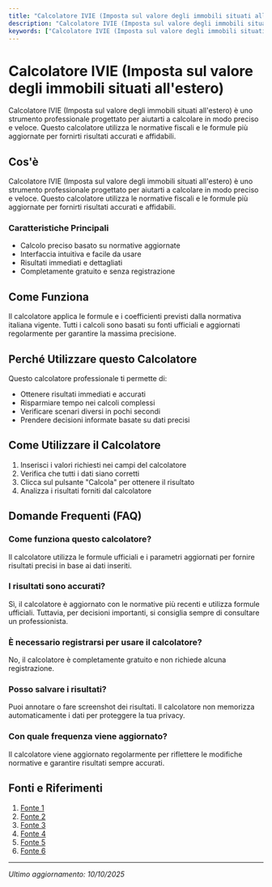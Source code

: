 ```yaml
---
title: "Calcolatore IVIE (Imposta sul valore degli immobili situati all'estero)"
description: "Calcolatore IVIE (Imposta sul valore degli immobili situati all'estero) è uno strumento professionale progettato per aiutarti a calcolare in modo preciso e veloce. Questo calcolatore utilizza le normative fiscali e le formule più aggiornate per fornirti risultati accurati e affidabili."
keywords: ["Calcolatore IVIE (Imposta sul valore degli immobili situati all'estero)", "calcolatore", "calcolo online"]
---
```


# Calcolatore IVIE (Imposta sul valore degli immobili situati all'estero)

Calcolatore IVIE (Imposta sul valore degli immobili situati all'estero) è uno strumento professionale progettato per aiutarti a calcolare in modo preciso e veloce. Questo calcolatore utilizza le normative fiscali e le formule più aggiornate per fornirti risultati accurati e affidabili.

## Cos'è

Calcolatore IVIE (Imposta sul valore degli immobili situati all'estero) è uno strumento professionale progettato per aiutarti a calcolare in modo preciso e veloce. Questo calcolatore utilizza le normative fiscali e le formule più aggiornate per fornirti risultati accurati e affidabili.

### Caratteristiche Principali

- Calcolo preciso basato su normative aggiornate
- Interfaccia intuitiva e facile da usare
- Risultati immediati e dettagliati
- Completamente gratuito e senza registrazione

## Come Funziona

Il calcolatore applica le formule e i coefficienti previsti dalla normativa italiana vigente. Tutti i calcoli sono basati su fonti ufficiali e aggiornati regolarmente per garantire la massima precisione.

## Perché Utilizzare questo Calcolatore

Questo calcolatore professionale ti permette di:

- Ottenere risultati immediati e accurati
- Risparmiare tempo nei calcoli complessi
- Verificare scenari diversi in pochi secondi
- Prendere decisioni informate basate su dati precisi

## Come Utilizzare il Calcolatore

1. Inserisci i valori richiesti nei campi del calcolatore
2. Verifica che tutti i dati siano corretti
3. Clicca sul pulsante "Calcola" per ottenere il risultato
4. Analizza i risultati forniti dal calcolatore

## Domande Frequenti (FAQ)

### Come funziona questo calcolatore?

Il calcolatore utilizza le formule ufficiali e i parametri aggiornati per fornire risultati precisi in base ai dati inseriti.

### I risultati sono accurati?

Sì, il calcolatore è aggiornato con le normative più recenti e utilizza formule ufficiali. Tuttavia, per decisioni importanti, si consiglia sempre di consultare un professionista.

### È necessario registrarsi per usare il calcolatore?

No, il calcolatore è completamente gratuito e non richiede alcuna registrazione.

### Posso salvare i risultati?

Puoi annotare o fare screenshot dei risultati. Il calcolatore non memorizza automaticamente i dati per proteggere la tua privacy.

### Con quale frequenza viene aggiornato?

Il calcolatore viene aggiornato regolarmente per riflettere le modifiche normative e garantire risultati sempre accurati.

## Fonti e Riferimenti

1. [Fonte 1](https://www.agenziaentrate.gov.it/portale/schede/pagamenti/imposta-sul-valore-degli-immobili-estero-ivie/base-imponibile-e-aliquota-scheda-ivie)
2. [Fonte 2](https://quickfisco.it/blog/regime-forfettario/ivie-come-funziona-la-tassazione-immobili-allestero-e-calcolo-aliquota/)
3. [Fonte 3](https://www.studiolegalecatasti.it/2024/09/12/comprendere-le-imposte-patrimoniali-italiane-ivie-e-ivafe/)
4. [Fonte 4](https://www.ltimmobili.it/blog/ivie-imposta-sul-valore-degli-immobili-situati-all%E2%80%99estero-/441/)
5. [Fonte 5](https://www.cafacli.it/it/guida-fiscale/approfondimenti/livie-sugli-immobili-detenuti-allestero_103_af/)
6. [Fonte 6](https://www.studiofabiozucconi.it/come-dichiarare-il-valore-degli-immobili-allestero-ai-fini-del-monitoraggio-fiscale-e-dellivie/?print=print)

---

*Ultimo aggiornamento: 10/10/2025*

